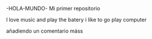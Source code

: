 -HOLA-MUNDO-
Mi primer repositorio

I love music and play the batery i like to go play computer 

añadiendo un comentario máss
